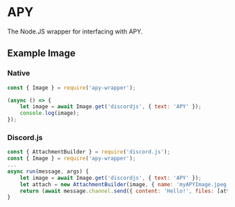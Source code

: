 # APY
The Node.JS wrapper for interfacing with APY.

## Example Image
### Native
```javascript
const { Image } = require('apy-wrapper');

(async () => {
    let image = await Image.get('discordjs', { text: 'APY' });
    console.log(image);
});
```
### Discord.js
```javascript
const { AttachmentBuilder } = require('discord.js');
const { Image } = require('apy-wrapper');
...
async run(message, args) {
    let image = await Image.get('discordjs', { text: 'APY' });
    let attach = new AttachmentBuilder(image, { name: 'myAPYImage.jpeg' });
    return (await message.channel.send({ content: 'Hello!', files: [attach] }));
}
```